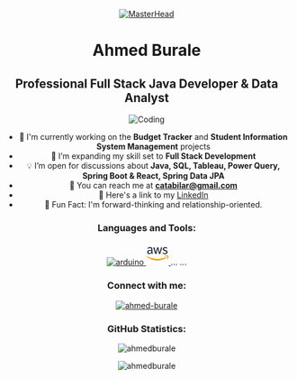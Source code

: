 <div align="center">

[![MasterHead](https://youthincmag.com/wp-content/uploads/2018/09/Tech-in-Education.jpg)](https://ahmedburale.github.io/burale.io/)

<h1>Ahmed Burale</h1>

<h2>Professional Full Stack Java Developer & Data Analyst</h2>

<img alt="Coding" width="300" src="https://cdn.dribbble.com/users/1162077/screenshots/3848914/programmer.gif">

- 🏢 I'm currently working on the **Budget Tracker** and **Student Information System Management** projects
- 🚀 I’m expanding my skill set to **Full Stack Development**
- 💡 I’m open for discussions about **Java, SQL, Tableau, Power Query, Spring Boot & React, Spring Data JPA**
- 📧 You can reach me at **catabilar@gmail.com**
- 📑 Here's a link to my [LinkedIn](https://www.linkedin.com/in/ahmed-burale/)
- 🎯 Fun Fact: I'm forward-thinking and relationship-oriented.

<h3>Languages and Tools:</h3>

<p> 
<a href="https://www.arduino.cc/" target="_blank" rel="noreferrer"> <img src="https://cdn.worldvectorlogo.com/logos/arduino-1.svg" alt="arduino" width="40" height="40"/> </a> 
<a href="https://aws.amazon.com" target="_blank" rel="noreferrer"> <img src="https://raw.githubusercontent.com/devicons/devicon/master/icons/amazonwebservices/amazonwebservices-original-wordmark.svg" alt="aws" width="40" height="40"/> </a> 
... <Include other tool icons here> ...
</p>

<h3>Connect with me:</h3>
<a href="https://linkedin.com/in/ahmed-burale" target="blank"><img src="https://raw.githubusercontent.com/rahuldkjain/github-profile-readme-generator/master/src/images/icons/Social/linked-in-alt.svg" alt="ahmed-burale" height="30" width="40" /></a>

<h3>GitHub Statistics:</h3>
<p><img src="https://github-readme-stats.vercel.app/api/top-langs?username=ahmedburale&show_icons=true&locale=en&layout=compact" alt="ahmedburale" /></p>
<p><img src="https://github-readme-streak-stats.herokuapp.com/?user=ahmedburale&" alt="ahmedburale" /></p>

</div>
